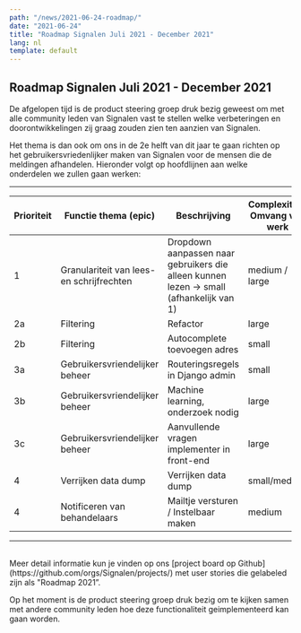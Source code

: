 ```yaml
---
path: "/news/2021-06-24-roadmap/"
date: "2021-06-24"
title: "Roadmap Signalen Juli 2021 - December 2021"
lang: nl
template: default
---
```


## Roadmap Signalen Juli 2021 - December 2021
De afgelopen tijd is de product steering groep druk bezig geweest om met alle community leden van Signalen vast te stellen welke verbeteringen en doorontwikkelingen zij graag zouden zien ten aanzien van Signalen.

Het thema is dan ook om ons in de 2e helft van dit jaar te gaan richten op het gebruikersvriedenlijker maken
van Signalen voor de mensen die de meldingen afhandelen. Hieronder volgt op hoofdlijnen aan welke onderdelen we zullen gaan werken:

---

| Prioriteit | Functie thema (epic) | Beschrijving | Complexiteit/ Omvang van werk |
| -------- | -------- | -------- | -------- |
| 1     | Granulariteit van lees- en schrijfrechten | Dropdown aanpassen naar gebruikers die alleen kunnen lezen -> small (afhankelijk van 1) | medium / large    |
| 2a     | Filtering |  Refactor |  large    |
| 2b     | Filtering |  Autocomplete toevoegen adres |  small    |
| 3a     | Gebruikersvriendelijker beheer | Routeringsregels in Django admin |  small    |
| 3b     | Gebruikersvriendelijker beheer | Machine learning, onderzoek nodig |  large   |
| 3c     | Gebruikersvriendelijker beheer | Aanvullende vragen implementer in front-end|  large   |
| 4     | Verrijken data dump | Verrijken data dump|  small/medium  |
| 4     | Notificeren van behandelaars| Mailtje versturen / Instelbaar maken |  medium  |

---
<br/>
Meer detail informatie kun je vinden op ons [project board op Github](https://github.com/orgs/Signalen/projects/) met user stories die gelabeled zijn als "Roadmap 2021”.

Op het moment is de product steering groep druk bezig om te kijken samen met andere community leden hoe deze functionaliteit geimplementeerd kan gaan worden.
